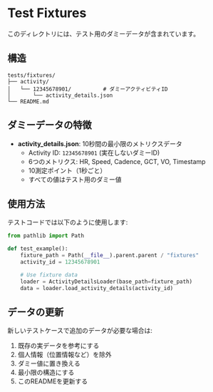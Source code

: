 # Test Fixtures

このディレクトリには、テスト用のダミーデータが含まれています。

## 構造

```
tests/fixtures/
├── activity/
│   └── 12345678901/          # ダミーアクティビティID
│       └── activity_details.json
└── README.md
```

## ダミーデータの特徴

- **activity_details.json**: 10秒間の最小限のメトリクスデータ
  - Activity ID: `12345678901` (実在しないダミーID)
  - 6つのメトリクス: HR, Speed, Cadence, GCT, VO, Timestamp
  - 10測定ポイント（1秒ごと）
  - すべての値はテスト用のダミー値

## 使用方法

テストコードでは以下のように使用します:

```python
from pathlib import Path

def test_example():
    fixture_path = Path(__file__).parent.parent / "fixtures"
    activity_id = 12345678901

    # Use fixture data
    loader = ActivityDetailsLoader(base_path=fixture_path)
    data = loader.load_activity_details(activity_id)
```

## データの更新

新しいテストケースで追加のデータが必要な場合は:

1. 既存の実データを参考にする
2. 個人情報（位置情報など）を除外
3. ダミー値に置き換える
4. 最小限の構造にする
5. このREADMEを更新する
